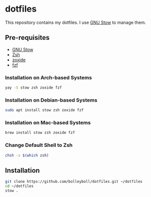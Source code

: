 # dotfiles

This repository contains my dotfiles. I use [GNU Stow](https://www.gnu.org/software/stow/) to manage them.

## Pre-requisites

- [GNU Stow](https://www.gnu.org/software/stow/)
- [Zsh](https://www.zsh.org/)
- [zoxide](https://github.com/ajeetdsouza/zoxide)
- [fzf](https://github.com/junegunn/fzf)

### Installation on Arch-based Systems

```bash
yay -S stow zsh zoxide fzf
```

### Installation on Debian-based Systems

```bash
sudo apt install stow zsh zoxide fzf
```

### Installation on Mac-based Systems

```bash
brew install stow zsh zoxide fzf
```

### Change Default Shell to Zsh

```bash
chsh -s $(which zsh)
```

## Installation

```bash
git clone https://github.com/bolleyboll/dotfiles.git ~/dotfiles
cd ~/dotfiles
stow .
```
